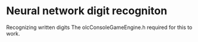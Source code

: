 # Neural network digit recogniton
Recognizing written digits The olcConsoleGameEngine.h required for this to work.
